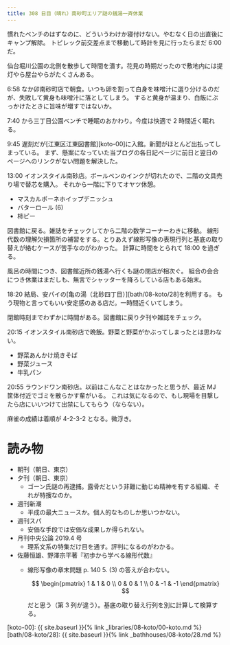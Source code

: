 ```yaml
---
title: 308 日目（晴れ）南砂町エリア謎の銭湯一斉休業
---
```


慣れたベンチのはずなのに、どういうわけか寝付けない。やむなく日の出直後にキャンプ解除。
トピレック前交差点まで移動して時計を見に行ったらまだ 6:00 だ。

仙台堀川公園の北側を散歩して時間を潰す。花見の時期だったので敷地内には提灯やら屋台やらがたくさんある。

6:58 なか卯南砂町店で朝食。いつも卵を割って白身を味噌汁に選り分けるのだが、失敗して黄身も味噌汁に落としてしまう。
すると黄身が温まり、白飯にぶっかけたときに旨味が増すではないか。

7:40 から三丁目公園ベンチで睡眠のおかわり。今度は快適で 2 時間近く眠れる。

9:45 遅刻だが[江東区江東図書館][koto-00]に入館。新聞がほとんど出払ってしまっている。
まず、懸案になっていた当ブログの各日記ページに前日と翌日のページへのリンクがない問題を解決した。

13:00 イオンスタイル南砂店。ボールペンのインクが切れたので、二階の文具売り場で替芯を購入。
それから一階に下りてオヤツ休憩。
* マスカルポーネホイップデニッシュ
* バターロール (6)
* 柿ピー

図書館に戻る。雑誌をチェックしてから二階の数学コーナーわきに移動。
線形代数の理解欠損箇所の補習をする。とりあえず線形写像の表現行列と基底の取り替えが絡むケースが苦手なのがわかった。
計算に時間をとられて 18:00 を過ぎる。

風呂の時間につき、図書館近所の銭湯へ行くも謎の閉店が相次ぐ。
組合の会合につき休業はまだしも、無言でシャッターを降ろしている店もある始末。

18:20 結局、安パイの[亀の湯（北砂四丁目）][bath/08-koto/28]を利用する。
もう現物と言ってもいい安定感のある店だ。一時間近くいてしまう。

閉館時刻までわずかに時間がある。図書館に戻り夕刊や雑誌をチェック。

20:15 イオンスタイル南砂店で晩飯。野菜と野菜がかぶってしまったとは思わない。
* 野菜あんかけ焼きそば
* 野菜ジュース
* 牛乳パン

20:55 ラウンドワン南砂店。以前はこんなことはなかったと思うが、最近 MJ 筐体付近でゴミを散らかす輩がいる。
これは気になるので、もし現場を目撃したら店にいいつけて出禁にしてもらう（ならない）。

麻雀の成績は着順が 4-2-3-2 となる。微浮き。

# 読み物

* 朝刊（朝日、東京）
* 夕刊（朝日、東京）
  * ゴーン氏謎の再逮捕。露骨だという非難に動じぬ精神を有する組織、それが特捜なのか。
* 週刊新潮
  * 平成の最大ニュースか。個人的なものしか思いつかない。
* 週刊スパ
  * 安価な手段では安価な成果しか得られない。
* 月刊中央公論 2019.4 号
  * 理系文系の特集だけ目を通す。評判になるのがわかる。
* 佐藤恒雄、野澤宗平著『初歩から学べる線形代数』
  * 線形写像の章末問題 p. 140 5. (3) の答えが合わない。

    $$
    \begin{pmatrix}
    1 & 1 & 0 \\
    0 & 0 & 1 \\
    0 & -1 & -1
    \end{pmatrix}
    $$

    だと思う（第 3 列が違う）。基底の取り替え行列を別に計算して検算する。

[koto-00]: {{ site.baseurl }}{% link _libraries/08-koto/00-koto.md %}
[bath/08-koto/28]: {{ site.baseurl }}{% link _bathhouses/08-koto/28.md %}
